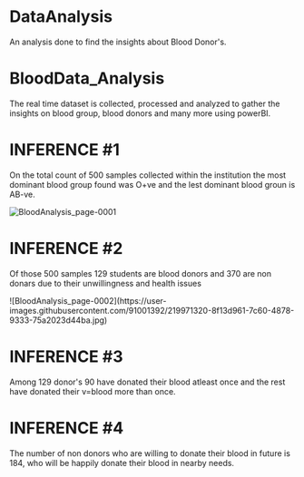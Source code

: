 # DataAnalysis
 An analysis done to find the insights about Blood Donor's.
# BloodData_Analysis
<p >The real time dataset is collected, processed and analyzed to gather the insights on blood group, blood donors and many more using powerBI.</p>



# INFERENCE #1
<p> On the total count of 500 samples collected within the institution the most dominant blood group found was O+ve and the lest dominant blood groun is AB-ve.

![BloodAnalysis_page-0001](https://user-images.githubusercontent.com/91001392/219971318-68d3d1ba-85c7-46dc-9217-359cb83793e2.jpg)
   
# INFERENCE #2
 <p>Of those 500 samples 129 students are blood donors and 370 are non donars due to their unwillingness and health issues</p>
![BloodAnalysis_page-0002](https://user-images.githubusercontent.com/91001392/219971320-8f13d961-7c60-4878-9333-75a2023d44ba.jpg)




# INFERENCE #3
   <p>Among 129 donor's  90 have donated their blood atleast once and the rest have donated their v=blood more than once.</p>
  
   
   
   
   
# INFERENCE #4
<p>The number of non donors who are willing to donate their blood in future is 184, who will be happily donate their blood in nearby needs.</p>


  
